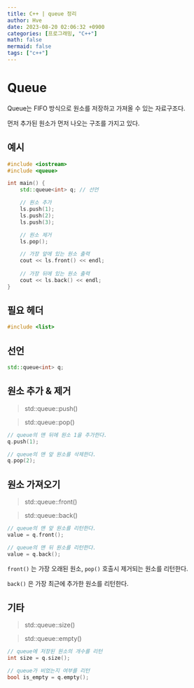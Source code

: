 ```yaml
---
title: C++ | queue 정리
author: Hve
date: 2023-08-20 02:06:32 +0900
categories: [프로그래밍, "C++"]
math: false
mermaid: false
tags: ["c++"]
---
```


# Queue

Queue는 FIFO 방식으로 원소를 저장하고 가져올 수 있는 자료구조다.

먼저 추가된 원소가 먼저 나오는 구조를 가지고 있다.

## 예시

```cpp
#include <iostream>
#include <queue>

int main() {
    std::queue<int> q; // 선언 

    // 원소 추가
    ls.push(1);
    ls.push(2);
    ls.push(3);

    // 원소 제거
    ls.pop();

    // 가장 앞에 있는 원소 출력
    cout << ls.front() << endl;
    
    // 가장 뒤에 있는 원소 출력
    cout << ls.back() << endl;
}
```

## 필요 헤더

```cpp
#include <list>
```

## 선언

```cpp
std::queue<int> q;
```

## 원소 추가 & 제거

> std::queue::push()

> std::queue::pop()

```cpp
// queue의 맨 뒤에 원소 1을 추가한다.
q.push(1);

// queue의 맨 앞 원소를 삭제한다.
q.pop(2);
```

## 원소 가져오기

> std::queue::front()

> std::queue::back()

```cpp
// queue의 맨 앞 원소를 리턴한다.
value = q.front();

// queue의 맨 뒤 원소를 리턴한다.
value = q.back();
```

`front()` 는 가장 오래된 원소, `pop()` 호출시 제거되는 원소를 리턴한다.

`back()` 은 가장 최근에 추가한 원소를 리턴한다.

## 기타

> std::queue::size()

> std::queue::empty()

```cpp
// queue에 저장된 원소의 개수를 리턴
int size = q.size();

// queue가 비었는지 여부를 리턴
bool is_empty = q.empty();
```